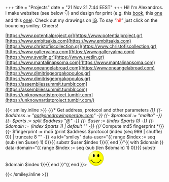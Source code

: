 +++
title = "Projects"
date = "21 Nov 21 7:44 EEST"
+++
Hi! I'm Alexandros. I make websites (see below 👇) and design for print (e.g. this <a href="https://www.embitsakis.com/?=$3#view=persistent,0" class="intext" target="_blank">book</a>, this <a href="https://www.vogiatzogloucollection.gr/uploads/docs/2018/04/153.pdf" class="intext" target="_blank">one</a> and this <a href="https://www.vogiatzogloucollection.gr/uploads/docs/2018/04/154.pdf" class="intext" target="_blank">one</a>). Check out my drawings on <a href="https://instagram.com/onedrawingperday" class="intext" target="_blank">IG</a>. To say “<span style="color:red">hi!</span>” just click on the bouncing smiley. Cheers!

[https://www.potentialproject.gr](https://www.potentialproject.gr)
[https://www.embitsakis.com](https://www.embitsakis.com)
[https://www.christofiscollection.gr](https://www.christofiscollection.gr)
[https://www.galleryalma.com](https://www.galleryalma.com)
[https://www.svetlin.gr](https://www.svetlin.gr)
[https://www.mantalinapsoma.com](https://www.mantalinapsoma.com)
[https://www.oneangelabroad.com](https://www.oneangelabroad.com)
[https://www.dimitrisgeorgakopoulos.gr](https://www.dimitrisgeorgakopoulos.gr)
[https://assembliessummit.tumblr.com](https://assembliessummit.tumblr.com)
[https://unknownartistproject.tumblr.com](https://unknownartistproject.tumblr.com/)

{{< smiley.inline >}}
    {{/* Get address, protocol and other parameters */}}
{{- $address := "aa@onedrawingperday.com" -}}
{{- $protocol := "mailto" -}}
{{- $parts := split $address "@" -}}
{{- $user := (index $parts 0) -}}
{{- $domain := (index $parts 1) | default "" -}}
{{/* Compute md5 fingerprint */}}
{{- $fingerprint := md5 (print $address $protocol (index (seq 999 | shuffle) 0)) | truncate 8 "" -}}
<a id="smiley" data-user="{{ range $index := seq (sub (len $user) 1) 0}}{{ substr $user $index 1}}{{ end }}"{{ with $domain }} data-domain="{{ range $index := seq (sub (len $domain) 1) 0}}{{ substr $domain $index 1}}{{ end }}"{{ end }}>
  <svg xmlns="http://www.w3.org/2000/svg" xmlns:xlink="http://www.w3.org/1999/xlink" width="50" height="50" baseProfile="full" viewBox="-21 -21 42 42">
    <defs>
      <radialGradient id="b" cx=".2" cy=".2" r=".5" fx=".2" fy=".2">
        <stop offset="0" stop-color="#fff" stop-opacity=".7"/>
        <stop offset="1" stop-color="#fff" stop-opacity="0"/>
      </radialGradient>
      <radialGradient id="a" cx=".5" cy=".5" r=".5">
        <stop offset="0" stop-color="#ff0"/>
        <stop offset=".75" stop-color="#ff0"/>
        <stop offset=".95" stop-color="#ee0"/>
        <stop offset="1" stop-color="#e8e800"/>
      </radialGradient>
    </defs>
    <circle r="20" fill="url(#a)" stroke="#000" stroke-width=".15"/>
    <circle r="20" fill="url(#b)"/>
    <g id="c">
      <ellipse cx="-6" cy="-7" rx="2.5" ry="4"/>
      <path fill="none" stroke="#000" stroke-linecap="round" stroke-width=".5" d="M10.6 2.7a4 4 0 0 0 4 3"/>
    </g>
    <use xlink:href="#c" transform="scale(-1 1)"/>
    <path fill="none" stroke="#000" stroke-width=".75" d="M-12 5a13.5 13.5 0 0 0 24 0 13 13 0 0 1-24 0"/>
  </svg>
</a>
  <script>
  function updateKeyframes() {
  const styleSheet = document.styleSheets[0];
  const vw = window.innerWidth;
  const vh = window.innerHeight;
  const scrollX = window.scrollX;
  const scrollY = window.scrollY;

  const moveXKeyframes = `
    @keyframes moveX {
      from { left: ${scrollX}px; } to { left: ${scrollX + vw - 50}px; }
    }
  `;
  const moveYKeyframes = `
    @keyframes moveY {
      from { top: ${scrollY}px; } to { top: ${scrollY + vh - 50}px; }
    }
  `;

  // Remove existing keyframes
  for (let i = styleSheet.cssRules.length - 1; i >= 0; i--) {
    if (styleSheet.cssRules[i].name === 'moveX' || styleSheet.cssRules[i].name === 'moveY') {
      styleSheet.deleteRule(i);
    }
  }

  // Insert new keyframes
  styleSheet.insertRule(moveXKeyframes, styleSheet.cssRules.length);
  styleSheet.insertRule(moveYKeyframes, styleSheet.cssRules.length);
}

function onScrollOrResize() {
  requestAnimationFrame(updateKeyframes);
}

window.addEventListener('resize', onScrollOrResize);
window.addEventListener('scroll', onScrollOrResize);
updateKeyframes(); // Initial call to set keyframes

const smiley = document.getElementById('smiley');
const svg = smiley.querySelector('svg');

// Apply hover effects on touchstart (red glow and scale up)
smiley.addEventListener('touchstart', () => {
  smiley.style.animationPlayState = 'paused';
  svg.style.transform = 'scale(1.15)';
  svg.style.filter = 'drop-shadow(0 0 15px red)';
}, { passive: true });

// Ensure animation resumes and glow is removed on click (after touchend)
smiley.addEventListener('click', () => {
  smiley.style.animationPlayState = 'running';
  svg.style.transform = 'scale(1)';  // Reset scale
  svg.style.filter = 'none';         // Remove the red glow
});

// Pause animation on hover (red glow and scale up)
smiley.addEventListener('mouseover', () => {
  smiley.style.animationPlayState = 'paused';
  svg.style.transform = 'scale(1.15)';
  svg.style.filter = 'drop-shadow(0 0 15px red)';
});

// Resume animation and maintain original state after hover ends
smiley.addEventListener('mouseout', () => {
  smiley.style.animationPlayState = 'running';
  svg.style.transform = 'scale(1)';
  svg.style.filter = 'none'; // Ensure red glow is removed after hover
});
  </script>
<script>
  // Get the smiley element
  var smileyElement = document.getElementById("smiley");

  // Reverse the user and domain stored in the data attributes
  var user = smileyElement.getAttribute("data-user").split('').reverse().join('');
  var domain = smileyElement.getAttribute("data-domain").split('').reverse().join('');

  // Construct the email address
  var email = user + "@" + domain;

  // Set the mailto link in the existing <a> element
  smileyElement.href = "mailto:" + email;
</script>
{{< /smiley.inline >}}